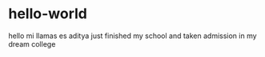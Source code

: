 # hello-world
hello
mi llamas es aditya 
just finished my school and taken admission in my dream college

